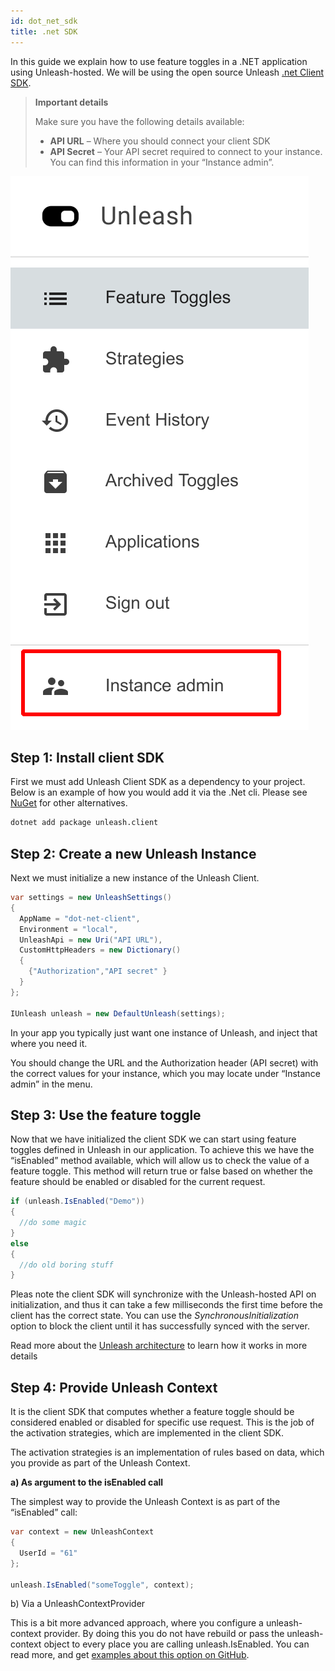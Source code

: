 ```yaml
---
id: dot_net_sdk
title: .net SDK
---
```


In this guide we explain how to use feature toggles in a .NET application using Unleash-hosted. We will be using the open source Unleash [.net Client SDK](https://github.com/Unleash/unleash-client-dotnet).

> **Important details**
>
>Make sure you have the following details available:
>
>- **API URL** – Where you should connect your client SDK
>- **API Secret** – Your API secret required to connect to your instance. 
>You can find this information in your “Instance admin”. 

![Instance Admin](../assets/instance_admin_sdk.png)

## Step 1: Install client SDK

First we must add Unleash Client SDK as a dependency to your project. Below is an example of how you would add it via the .Net cli. Please see [NuGet](https://www.nuget.org/packages/Unleash.Client/) for other alternatives.

```sh
dotnet add package unleash.client
```

## Step 2: Create a new Unleash Instance

Next we must initialize a new instance of the Unleash Client.

```csharp
var settings = new UnleashSettings()
{
  AppName = "dot-net-client",
  Environment = "local",
  UnleashApi = new Uri("API URL"),
  CustomHttpHeaders = new Dictionary()
  {
    {"Authorization","API secret" }
  }
};

IUnleash unleash = new DefaultUnleash(settings);
```

In your app you typically just want one instance of Unleash, and inject that where you need it. 

You should change the URL and the Authorization header (API secret) with the correct values for your instance, which you may locate under “Instance admin” in the menu.

## Step 3: Use the feature toggle

Now that we have initialized the client SDK we can start using feature toggles defined in Unleash in our application. To achieve this we have the “isEnabled” method available, which will allow us to check the value of a feature toggle. This method will return true or false based on whether the feature should be enabled or disabled for the current request. 

```csharp
if (unleash.IsEnabled("Demo")) 
{
  //do some magic
} 
else 
{
  //do old boring stuff
}
```

Pleas note the client SDK will synchronize with the Unleash-hosted API on initialization, and thus it can take a few milliseconds the first time before the client has the correct state. You can use the *SynchronousInitialization* option to block the client until it has successfully synced with the server. 

Read more about the [Unleash architecture](https://www.unleash-hosted.com/articles/our-unique-architecture) to learn how it works in more details

## Step 4: Provide Unleash Context

It is the client SDK that computes whether a feature toggle should be considered enabled or disabled for  specific use request. This is the job of the activation strategies, which are implemented in the client SDK.

The activation strategies is an implementation of rules based on data, which you provide as part of the Unleash Context.

**a) As argument to the isEnabled call**

The simplest way to provide the Unleash Context is as part of the “isEnabled” call:

```java
var context = new UnleashContext
{
  UserId = "61"
};

unleash.IsEnabled("someToggle", context);
```

b) Via a UnleashContextProvider

This is a bit more advanced approach, where you configure a unleash-context provider. By doing this you do not have rebuild or pass the unleash-context object to every place you are calling unleash.IsEnabled. You can read more, and get [examples about this option on GitHub](https://github.com/Unleash/unleash-client-dotnet#unleashcontextprovider). 
